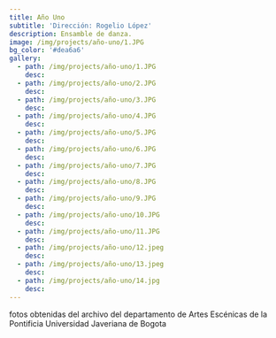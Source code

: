 ```yaml
---
title: Año Uno
subtitle: 'Dirección: Rogelio López'
description: Ensamble de danza.
image: /img/projects/año-uno/1.JPG
bg_color: '#dea6a6'
gallery:
  - path: /img/projects/año-uno/1.JPG
    desc:
  - path: /img/projects/año-uno/2.JPG
    desc:
  - path: /img/projects/año-uno/3.JPG
    desc:
  - path: /img/projects/año-uno/4.JPG
    desc:
  - path: /img/projects/año-uno/5.JPG
    desc:
  - path: /img/projects/año-uno/6.JPG
    desc:
  - path: /img/projects/año-uno/7.JPG
    desc:
  - path: /img/projects/año-uno/8.JPG
    desc:
  - path: /img/projects/año-uno/9.JPG
    desc:
  - path: /img/projects/año-uno/10.JPG
    desc:
  - path: /img/projects/año-uno/11.JPG
    desc:
  - path: /img/projects/año-uno/12.jpeg
    desc:
  - path: /img/projects/año-uno/13.jpeg
    desc:
  - path: /img/projects/año-uno/14.jpg
    desc:
---
```


fotos obtenidas del archivo del departamento de Artes Esc&eacute;nicas de la Pontificia Universidad Javeriana de Bogota